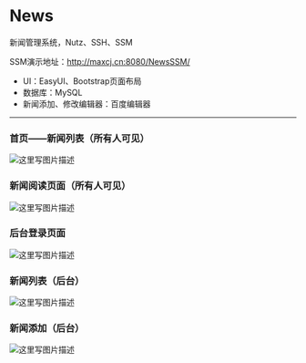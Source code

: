 # News
新闻管理系统，Nutz、SSH、SSM

SSM演示地址：http://maxcj.cn:8080/NewsSSM/



* UI：EasyUI、Bootstrap页面布局
* 数据库：MySQL
* 新闻添加、修改编辑器：百度编辑器

----------

### 首页——新闻列表（所有人可见）
![这里写图片描述](https://img-blog.csdn.net/20180424202614778?watermark/2/text/aHR0cHM6Ly9ibG9nLmNzZG4ubmV0L3FxXzM1MTMxMjc4/font/5a6L5L2T/fontsize/400/fill/I0JBQkFCMA==/dissolve/70)

### 新闻阅读页面（所有人可见）
![这里写图片描述](https://img-blog.csdn.net/20180424202624612?watermark/2/text/aHR0cHM6Ly9ibG9nLmNzZG4ubmV0L3FxXzM1MTMxMjc4/font/5a6L5L2T/fontsize/400/fill/I0JBQkFCMA==/dissolve/70)

### 后台登录页面
![这里写图片描述](https://img-blog.csdn.net/20180424202656767?watermark/2/text/aHR0cHM6Ly9ibG9nLmNzZG4ubmV0L3FxXzM1MTMxMjc4/font/5a6L5L2T/fontsize/400/fill/I0JBQkFCMA==/dissolve/70)

### 新闻列表（后台）
![这里写图片描述](https://img-blog.csdn.net/20180424202635599?watermark/2/text/aHR0cHM6Ly9ibG9nLmNzZG4ubmV0L3FxXzM1MTMxMjc4/font/5a6L5L2T/fontsize/400/fill/I0JBQkFCMA==/dissolve/70)

### 新闻添加（后台）
![这里写图片描述](https://img-blog.csdn.net/20180424202706249?watermark/2/text/aHR0cHM6Ly9ibG9nLmNzZG4ubmV0L3FxXzM1MTMxMjc4/font/5a6L5L2T/fontsize/400/fill/I0JBQkFCMA==/dissolve/70)

